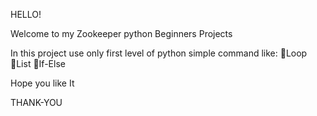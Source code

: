 HELLO! 

Welcome to my Zookeeper python Beginners Projects
  
In this project use only first level of python simple command like:
Loop
List 
If-Else



Hope you like It


THANK-YOU
